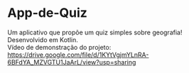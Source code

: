 # App-de-Quiz
Um aplicativo que propõe um quiz simples sobre geografia!  
Desenvolvido em Kotlin.  
Vídeo de demonstração do projeto: https://drive.google.com/file/d/1KYtVgjmYLnRA-6BFdYA_MZVGTU1JaArL/view?usp=sharing
